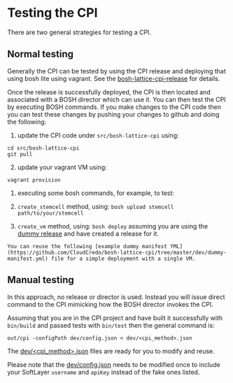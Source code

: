 # Testing the CPI

There are two general strategies for testing a CPI.

## Normal testing

Generally the CPI can be tested by using the CPI release and deploying that using bosh lite using vagrant. See the [bosh-lattice-cpi-release](http://github.com/CloudCredo/bosh-lattice-cpi-release/tree/master/README.md) for details.

Once the release is successfully deployed, the CPI is then located and associated with a BOSH director which can use it. You can then test the CPI by executing BOSH commands. If you make changes to the CPI code then you can test these changes by pushing your changes to github and doing the following:

1. update the CPI code under `src/bosh-lattice-cpi` using:
  ```
  cd src/bosh-lattice-cpi
  git pull
  ```

2. update your vagrant VM using:
  ```
  vagrant provision
  ```

1. executing some bosh commands, for example, to test:
  1. `create_stemcell` method, using:
    ```
    bosh upload stemcell path/to/your/stemcell
    ```

  2. `create_vm` method, using:
    ```
    bosh deploy
    ```
    assuming you are using the [dummy release](https://github.com/pivotal-cf-experimental/dummy-boshrelease) and have     created a release for it.

    You can reuse the following [example dummy manifest YML](https://github.com/CloudCredo/bosh-lattice-cpi/tree/master/dev/dummy-manifest.yml) file for a simple deployment with a single VM.

## Manual testing

In this approach, no release or director is used. Instead you will issue direct command to the CPI mimicking how the BOSH director invokes the CPI.

Assuming that you are in the CPI project and have built it successfully with `bin/build` and passed tests with `bin/test` then the general command is:

```
out/cpi -configPath dev/config.json < dev/<cpi_method>.json
```

The [dev/<cpi_method>.json](https://github.com/CloudCredo/bosh-lattice-cpi/tree/master/dev) files are ready for you to modify and reuse.

Please note that the [dev/config.json](https://github.com/CloudCredo/bosh-lattice-cpi/tree/master/dev/config.json) needs to be modified once to include your SoftLayer `username` and `apiKey` instead of the fake ones listed.
